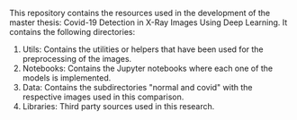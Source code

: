 This repository contains the resources used in the development of the master thesis: Covid-19 Detection in X-Ray Images Using Deep Learning. It contains the following directories:

1. Utils: Contains the utilities or helpers that have been used for the preprocessing of the images.
2. Notebooks: Contains the Jupyter notebooks where each one of the models is implemented.
3. Data: Contains the subdirectories "normal and covid" with the respective images used in this comparison.
4. Libraries: Third party sources used in this research. 


